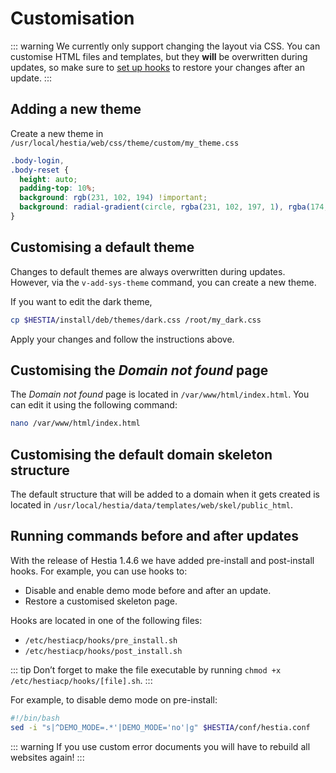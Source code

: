 # Customisation

::: warning
We currently only support changing the layout via CSS. You can customise HTML files and templates, but they **will** be overwritten during updates, so make sure to [set up hooks](#running-commands-before-and-after-updates) to restore your changes after an update.
:::

## Adding a new theme

Create a new theme in `/usr/local/hestia/web/css/theme/custom/my_theme.css`

```css
.body-login,
.body-reset {
  height: auto;
  padding-top: 10%;
  background: rgb(231, 102, 194) !important;
  background: radial-gradient(circle, rgba(231, 102, 197, 1), rgba(174, 43, 177, 1)) !important;
}
```

## Customising a default theme

Changes to default themes are always overwritten during updates. However, via the `v-add-sys-theme` command, you can create a new theme.

If you want to edit the dark theme,

```bash
cp $HESTIA/install/deb/themes/dark.css /root/my_dark.css
```

Apply your changes and follow the instructions above.

## Customising the _Domain not found_ page

The _Domain not found_ page is located in `/var/www/html/index.html`. You can edit it using the following command:

```bash
nano /var/www/html/index.html
```

## Customising the default domain skeleton structure

The default structure that will be added to a domain when it gets created is located in `/usr/local/hestia/data/templates/web/skel/public_html`.

## Running commands before and after updates

With the release of Hestia 1.4.6 we have added pre-install and post-install hooks. For example, you can use hooks to:

- Disable and enable demo mode before and after an update.
- Restore a customised skeleton page.

Hooks are located in one of the following files:

- `/etc/hestiacp/hooks/pre_install.sh`
- `/etc/hestiacp/hooks/post_install.sh`

::: tip
Don’t forget to make the file executable by running `chmod +x /etc/hestiacp/hooks/[file].sh`.
:::

For example, to disable demo mode on pre-install:

```bash /etc/hestiacp/hooks/pre_install.sh
#!/bin/bash
sed -i "s|^DEMO_MODE=.*'|DEMO_MODE='no'|g" $HESTIA/conf/hestia.conf
```

::: warning
If you use custom error documents you will have to rebuild all websites again!
:::
